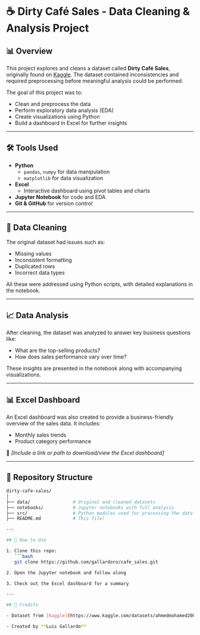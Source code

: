 # ☕ Dirty Café Sales - Data Cleaning & Analysis Project

## 📊 Overview

This project explores and cleans a dataset called **Dirty Café Sales**, originally found on [Kaggle](https://www.kaggle.com/datasets/ahmedmohamed2003/cafe-sales-dirty-data-for-cleaning-training/data). The dataset contained inconsistencies and required preprocessing before meaningful analysis could be performed. 

The goal of this project was to:

- Clean and preprocess the data
- Perform exploratory data analysis (EDA)
- Create visualizations using Python
- Build a dashboard in Excel for further insights

---

## 🛠️ Tools Used

- **Python**
  - `pandas`, `numpy` for data manipulation
  - `matplotlib` for data visualization
- **Excel**
  - Interactive dashboard using pivot tables and charts
- **Jupyter Notebook** for code and EDA
- **Git & GitHub** for version control

---

## 🧹 Data Cleaning

The original dataset had issues such as:

- Missing values
- Inconsistent formatting
- Duplicated rows
- Incorrect data types

All these were addressed using Python scripts, with detailed explanations in the notebook.

---

## 📈 Data Analysis

After cleaning, the dataset was analyzed to answer key business questions like:

- What are the top-selling products?
- How does sales performance vary over time?

These insights are presented in the notebook along with accompanying visualizations.

---

## 📊 Excel Dashboard

An Excel dashboard was also created to provide a business-friendly overview of the sales data. It includes:

- Monthly sales trends
- Product category performance

📎 *[Include a link or path to download/view the Excel dashboard]*

---

## 📂 Repository Structure

```bash
dirty-cafe-sales/
│
├── data/                # Original and cleaned datasets
├── notebooks/           # Jupyter notebooks with full analysis
├── src/                 # Python modules used for processing the data
├── README.md            # This file!

---

## 📌 How to Use

1. Clone this repo:
   ```bash
   git clone https://github.com/gallardoro/cafe_sales.git

2. Open the Jupyter notebook and follow along

3. Check out the Excel dashboard for a summary

---

## 📌 Credits

- Dataset from [Kaggle](https://www.kaggle.com/datasets/ahmedmohamed2003/cafe-sales-dirty-data-for-cleaning-training/data)

- Created by **Luis Gallardo**
